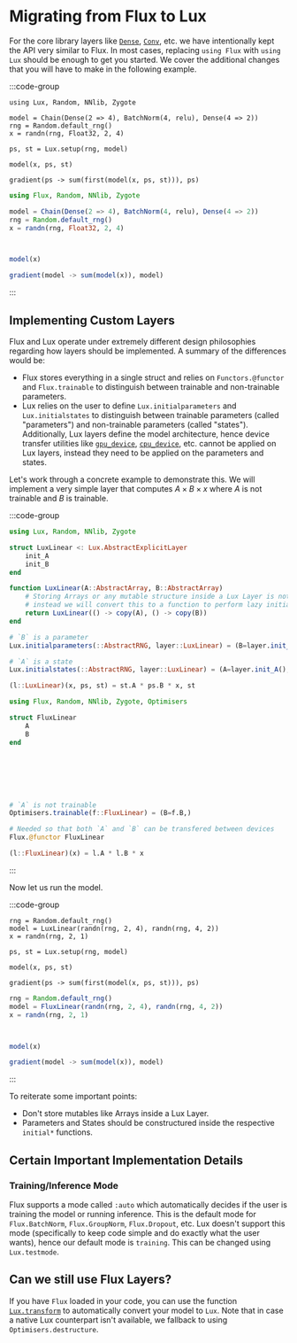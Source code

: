
<a id='Migrating from Flux to Lux'></a>

# Migrating from Flux to Lux


For the core library layers like [`Dense`](../api/Lux/layers#Lux.Dense), [`Conv`](../api/Lux/layers#Lux.Conv), etc. we have intentionally kept the API very similar to Flux. In most cases, replacing `using Flux` with `using Lux` should be enough to get you started. We cover the additional changes that you will have to make in the following example.


:::code-group


```julia{1,7,9,11} [Lux]
using Lux, Random, NNlib, Zygote

model = Chain(Dense(2 => 4), BatchNorm(4, relu), Dense(4 => 2))
rng = Random.default_rng()
x = randn(rng, Float32, 2, 4)

ps, st = Lux.setup(rng, model)

model(x, ps, st)

gradient(ps -> sum(first(model(x, ps, st))), ps)
```


```julia [Flux]
using Flux, Random, NNlib, Zygote

model = Chain(Dense(2 => 4), BatchNorm(4, relu), Dense(4 => 2))
rng = Random.default_rng()
x = randn(rng, Float32, 2, 4)



model(x)

gradient(model -> sum(model(x)), model)
```


:::


<a id='Implementing Custom Layers'></a>

## Implementing Custom Layers


Flux and Lux operate under extremely different design philosophies regarding how layers should be implemented. A summary of the differences would be:


  * Flux stores everything in a single struct and relies on `Functors.@functor` and `Flux.trainable` to distinguish between trainable and non-trainable parameters.
  * Lux relies on the user to define `Lux.initialparameters` and `Lux.initialstates` to distinguish between trainable parameters (called "parameters") and non-trainable parameters (called "states"). Additionally, Lux layers define the model architecture, hence device transfer utilities like [`gpu_device`](../api/LuxDeviceUtils/index#LuxDeviceUtils.gpu_device), [`cpu_device`](../api/LuxDeviceUtils/index#LuxDeviceUtils.cpu_device), etc. cannot be applied on Lux layers, instead they need to be applied on the parameters and states.


Let's work through a concrete example to demonstrate this. We will implement a very simple layer that computes $A \times B \times x$ where $A$ is not trainable and $B$ is trainable.


:::code-group


```julia [Lux]
using Lux, Random, NNlib, Zygote

struct LuxLinear <: Lux.AbstractExplicitLayer
    init_A
    init_B
end

function LuxLinear(A::AbstractArray, B::AbstractArray)
    # Storing Arrays or any mutable structure inside a Lux Layer is not recommended
    # instead we will convert this to a function to perform lazy initialization
    return LuxLinear(() -> copy(A), () -> copy(B))
end

# `B` is a parameter
Lux.initialparameters(::AbstractRNG, layer::LuxLinear) = (B=layer.init_B(),)

# `A` is a state
Lux.initialstates(::AbstractRNG, layer::LuxLinear) = (A=layer.init_A(),)

(l::LuxLinear)(x, ps, st) = st.A * ps.B * x, st
```


```julia [Flux]
using Flux, Random, NNlib, Zygote, Optimisers

struct FluxLinear
    A
    B
end







# `A` is not trainable
Optimisers.trainable(f::FluxLinear) = (B=f.B,)

# Needed so that both `A` and `B` can be transfered between devices
Flux.@functor FluxLinear

(l::FluxLinear)(x) = l.A * l.B * x
```


:::


Now let us run the model.


:::code-group


```julia{2,5,7,9} [Lux]
rng = Random.default_rng()
model = LuxLinear(randn(rng, 2, 4), randn(rng, 4, 2))
x = randn(rng, 2, 1)

ps, st = Lux.setup(rng, model)

model(x, ps, st)

gradient(ps -> sum(first(model(x, ps, st))), ps)
```


```julia [Flux]
rng = Random.default_rng()
model = FluxLinear(randn(rng, 2, 4), randn(rng, 4, 2))
x = randn(rng, 2, 1)



model(x)

gradient(model -> sum(model(x)), model)
```


:::


To reiterate some important points:


  * Don't store mutables like Arrays inside a Lux Layer.
  * Parameters and States should be constructured inside the respective `initial*` functions.


<a id='Certain Important Implementation Details'></a>

## Certain Important Implementation Details


<a id='Training/Inference Mode'></a>

### Training/Inference Mode


Flux supports a mode called `:auto` which automatically decides if the user is training the model or running inference. This is the default mode for `Flux.BatchNorm`, `Flux.GroupNorm`, `Flux.Dropout`, etc. Lux doesn't support this mode (specifically to keep code simple and do exactly what the user wants), hence our default mode is `training`. This can be changed using `Lux.testmode`.


<a id='Can we still use Flux Layers?'></a>

## Can we still use Flux Layers?


If you have `Flux` loaded in your code, you can use the function [`Lux.transform`](../api/Lux/flux_to_lux#Lux.transform) to automatically convert your model to `Lux`. Note that in case a native Lux counterpart isn't available, we fallback to using `Optimisers.destructure`.

